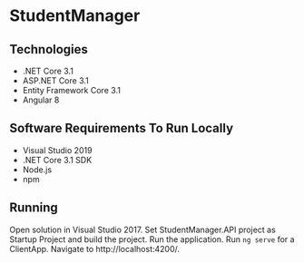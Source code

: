 # StudentManager

## Technologies
* .NET Core 3.1
* ASP.NET Core 3.1
* Entity Framework Core 3.1
* Angular 8

## Software Requirements To Run Locally
* Visual Studio 2019
* .NET Core 3.1 SDK
* Node.js
* npm

## Running
Open solution in Visual Studio 2017. 
Set StudentManager.API project as Startup Project and build the project.
Run the application.
Run `ng serve` for a ClientApp. 
Navigate to http://localhost:4200/.
